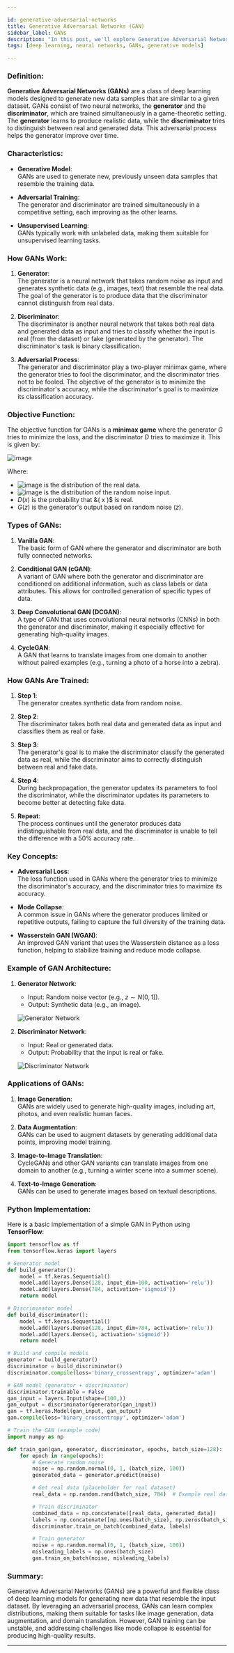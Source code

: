 ```yaml
---

id: generative-adversarial-networks  
title: Generative Adversarial Networks (GAN)  
sidebar_label: GANs  
description: "In this post, we'll explore Generative Adversarial Networks (GAN), a powerful class of neural networks used for generating new data based on learned distributions."  
tags: [deep learning, neural networks, GANs, generative models]

---
```


### Definition:
**Generative Adversarial Networks (GANs)** are a class of deep learning models designed to generate new data samples that are similar to a given dataset. GANs consist of two neural networks, the **generator** and the **discriminator**, which are trained simultaneously in a game-theoretic setting. The **generator** learns to produce realistic data, while the **discriminator** tries to distinguish between real and generated data. This adversarial process helps the generator improve over time.

### Characteristics:
- **Generative Model**:  
  GANs are used to generate new, previously unseen data samples that resemble the training data.
  
- **Adversarial Training**:  
  The generator and discriminator are trained simultaneously in a competitive setting, each improving as the other learns.
  
- **Unsupervised Learning**:  
  GANs typically work with unlabeled data, making them suitable for unsupervised learning tasks.

### How GANs Work:
1. **Generator**:  
   The generator is a neural network that takes random noise as input and generates synthetic data (e.g., images, text) that resemble the real data. The goal of the generator is to produce data that the discriminator cannot distinguish from real data.

2. **Discriminator**:  
   The discriminator is another neural network that takes both real data and generated data as input and tries to classify whether the input is real (from the dataset) or fake (generated by the generator). The discriminator's task is binary classification.

3. **Adversarial Process**:  
   The generator and discriminator play a two-player minimax game, where the generator tries to fool the discriminator, and the discriminator tries not to be fooled. The objective of the generator is to minimize the discriminator's accuracy, while the discriminator's goal is to maximize its classification accuracy.

### Objective Function:
The objective function for GANs is a **minimax game** where the generator $G$ tries to minimize the loss, and the discriminator $D$ tries to maximize it. This is given by:

![image](https://github.com/user-attachments/assets/684b5961-1fad-4995-8632-c7d3e0d51da5)


Where:
- ![image](https://github.com/user-attachments/assets/ca6c5152-87c0-46db-a8d6-2b29c1cb0622)
 is the distribution of the real data.
- ![image](https://github.com/user-attachments/assets/d03461ef-0afc-4136-a22a-233766f7208d)
 is the distribution of the random noise input.
- $D(x)$ is the probability that &( x )$ is real.
- $G(z)$ is the generator's output based on random noise $( z )$.

### Types of GANs:
1. **Vanilla GAN**:  
   The basic form of GAN where the generator and discriminator are both fully connected networks.

2. **Conditional GAN (cGAN)**:  
   A variant of GAN where both the generator and discriminator are conditioned on additional information, such as class labels or data attributes. This allows for controlled generation of specific types of data.

3. **Deep Convolutional GAN (DCGAN)**:  
   A type of GAN that uses convolutional neural networks (CNNs) in both the generator and discriminator, making it especially effective for generating high-quality images.

4. **CycleGAN**:  
   A GAN that learns to translate images from one domain to another without paired examples (e.g., turning a photo of a horse into a zebra).

### How GANs Are Trained:
1. **Step 1**:  
   The generator creates synthetic data from random noise.
   
2. **Step 2**:  
   The discriminator takes both real data and generated data as input and classifies them as real or fake.
   
3. **Step 3**:  
   The generator's goal is to make the discriminator classify the generated data as real, while the discriminator aims to correctly distinguish between real and fake data.

4. **Step 4**:  
   During backpropagation, the generator updates its parameters to fool the discriminator, while the discriminator updates its parameters to become better at detecting fake data.

5. **Repeat**:  
   The process continues until the generator produces data indistinguishable from real data, and the discriminator is unable to tell the difference with a 50% accuracy rate.

### Key Concepts:
- **Adversarial Loss**:  
  The loss function used in GANs where the generator tries to minimize the discriminator's accuracy, and the discriminator tries to maximize its accuracy.
  
- **Mode Collapse**:  
  A common issue in GANs where the generator produces limited or repetitive outputs, failing to capture the full diversity of the training data.

- **Wasserstein GAN (WGAN)**:  
  An improved GAN variant that uses the Wasserstein distance as a loss function, helping to stabilize training and reduce mode collapse.

### Example of GAN Architecture:

1. **Generator Network**:  
   - Input: Random noise vector (e.g., $z \sim N(0, 1)$).
   - Output: Synthetic data (e.g., an image).
   
   ![Generator Network](https://github.com/user-attachments/assets/e457fd7f-a8c5-46d8-a3be-2a517f8bcdd4)

2. **Discriminator Network**:  
   - Input: Real or generated data.
   - Output: Probability that the input is real or fake.

   ![Discriminator Network](https://github.com/user-attachments/assets/f9f5d21f-a9d4-4fcb-b84b-96a2e9b3de63)

### Applications of GANs:
1. **Image Generation**:  
   GANs are widely used to generate high-quality images, including art, photos, and even realistic human faces.
   
2. **Data Augmentation**:  
   GANs can be used to augment datasets by generating additional data points, improving model training.
   
3. **Image-to-Image Translation**:  
   CycleGANs and other GAN variants can translate images from one domain to another (e.g., turning a winter scene into a summer scene).

4. **Text-to-Image Generation**:  
   GANs can be used to generate images based on textual descriptions.

### Python Implementation:
Here is a basic implementation of a simple GAN in Python using **TensorFlow**:

```python
import tensorflow as tf
from tensorflow.keras import layers

# Generator model
def build_generator():
    model = tf.keras.Sequential()
    model.add(layers.Dense(128, input_dim=100, activation='relu'))
    model.add(layers.Dense(784, activation='sigmoid'))
    return model

# Discriminator model
def build_discriminator():
    model = tf.keras.Sequential()
    model.add(layers.Dense(128, input_dim=784, activation='relu'))
    model.add(layers.Dense(1, activation='sigmoid'))
    return model

# Build and compile models
generator = build_generator()
discriminator = build_discriminator()
discriminator.compile(loss='binary_crossentropy', optimizer='adam')

# GAN model (generator + discriminator)
discriminator.trainable = False
gan_input = layers.Input(shape=(100,))
gan_output = discriminator(generator(gan_input))
gan = tf.keras.Model(gan_input, gan_output)
gan.compile(loss='binary_crossentropy', optimizer='adam')

# Train the GAN (example code)
import numpy as np

def train_gan(gan, generator, discriminator, epochs, batch_size=128):
    for epoch in range(epochs):
        # Generate random noise
        noise = np.random.normal(0, 1, (batch_size, 100))
        generated_data = generator.predict(noise)

        # Get real data (placeholder for real dataset)
        real_data = np.random.rand(batch_size, 784)  # Example real data

        # Train discriminator
        combined_data = np.concatenate([real_data, generated_data])
        labels = np.concatenate([np.ones(batch_size), np.zeros(batch_size)])
        discriminator.train_on_batch(combined_data, labels)

        # Train generator
        noise = np.random.normal(0, 1, (batch_size, 100))
        misleading_labels = np.ones(batch_size)
        gan.train_on_batch(noise, misleading_labels)
```

### Summary:
Generative Adversarial Networks (GANs) are a powerful and flexible class of deep learning models for generating new data that resemble the input dataset. By leveraging an adversarial process, GANs can learn complex distributions, making them suitable for tasks like image generation, data augmentation, and domain translation. However, GAN training can be unstable, and addressing challenges like mode collapse is essential for producing high-quality results.

--- 
